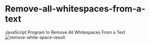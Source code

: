 # Remove-all-whitespaces-from-a-text
 JavaScript Program to Remove All Whitespaces From a Text
![remove-white-space-result](https://github.com/adibmansuri511/Remove-all-whitespaces-from-a-text/assets/135020831/40f2e902-6e83-418c-a38a-4e2ed1cb1468)
